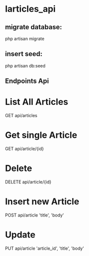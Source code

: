 # larticles_api

## migrate database:

php artisan migrate

## insert seed:

php artisan db:seed

## Endpoints Api

# List All Articles
GET api/articles

# Get single Article
GET api/article/{id}

# Delete 
DELETE api/article/{id}

# Insert new Article
POST api/article
    'title', 'body'

# Update 

PUT api/article
    'article_id', 'title', 'body'
